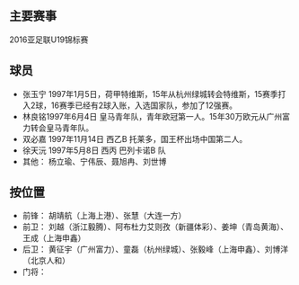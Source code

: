## 主要赛事
2016亚足联U19锦标赛

## 球员
* 张玉宁 1997年1月5日，荷甲特维斯，15年从杭州绿城转会特维斯，15赛季打入2球，16赛季已经有2球入账，入选国家队，参加了12强赛。
* 林良铭1997年6月4日 皇马青年队，青年欧冠第一人。15年30万欧元从广州富力转会皇马青年队。
* 双必嘉 1997年11月14日 西乙B 托莱多，国王杯出场中国第二人。
* 徐天沅 1997年5月8日 西丙 巴列卡诺B 队
* 其他： 杨立瑜、宁伟辰、聂旭冉、刘世博

## 按位置
* 前锋： 胡靖航（上海上港）、张慧（大连一方）
* 前卫： 刘越（浙江毅腾）、阿布杜力艾则孜（新疆体彩）、姜坤（青岛黄海）、王成（上海申鑫）
* 后卫： 黄征宇（广州富力）、童磊（杭州绿城）、张毅峰（上海申鑫）、刘博洋（北京人和）
* 门将： 

